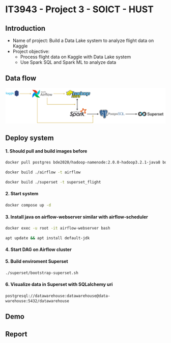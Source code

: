 # IT3943 - Project 3 - SOICT - HUST

## Introduction
<ul>
  <li>Name of project: Build a Data Lake system to analyze flight data on Kaggle</li>
  <li>Project objective:
    <ul>
      <li>Process flight data on Kaggle with Data Lake system</li>
      <li>Use Spark SQL and Spark ML to analyze data</li>
    </ul>  
  </li>
</ul>

## Data flow
  <img src="https://github.com/Tran-Ngoc-Bao/Process_Flight_Data/blob/master/pictures/system.png">

## Deploy system
#### 1. Should pull and build images before
```sh
docker pull postgres bde2020/hadoop-namenode:2.0.0-hadoop3.2.1-java8 bde2020/hadoop-datanode:2.0.0-hadoop3.2.1-java8 bde2020/hadoop-resourcemanager:2.0.0-hadoop3.2.1-java8 bde2020/hadoop-nodemanager:2.0.0-hadoop3.2.1-java8 bde2020/hadoop-historyserver:2.0.0-hadoop3.2.1-java8
```
```sh
docker build ./airflow -t airflow
```
```sh
docker build ./superset -t superset_flight
```

#### 2. Start system
```sh
docker compose up -d
```

#### 3. Install java on airflow-webserver similar with airflow-scheduler
```sh
docker exec -u root -it airflow-webserver bash
```
```sh
apt update && apt install default-jdk
```

#### 4. Start DAG on Airflow cluster

#### 5. Build enviroment Superset
```sh
./superset/bootstrap-superset.sh
```
  
#### 6. Visualize data in Superset with SQLalchemy uri
```
postgresql://datawarehouse:datawarehouse@data-warehouse:5432/datawarehouse
```

## Demo

## Report
